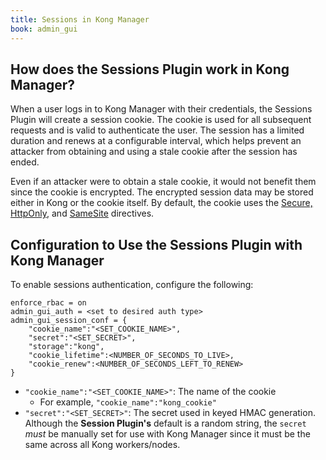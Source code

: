 ```yaml
---
title: Sessions in Kong Manager
book: admin_gui
---
```


## How does the Sessions Plugin work in Kong Manager?

When a user logs in to Kong Manager with their credentials, the Sessions Plugin will create a session cookie. The cookie is used for all subsequent requests and is valid to authenticate the user. The session has a limited duration and renews at a configurable interval, which helps prevent an attacker from obtaining and using a stale cookie after the session has ended. 

Even if an attacker were to obtain a stale cookie, it would not benefit them since the cookie is encrypted. The encrypted session data may be stored either in Kong or the cookie itself. By default, the cookie uses the [Secure, HttpOnly](https://developer.mozilla.org/en-US/docs/Web/HTTP/Cookies#Secure_and_HttpOnly_cookies), and [SameSite](https://developer.mozilla.org/en-US/docs/Web/HTTP/Cookies#SameSite_cookies) directives.

## Configuration to Use the Sessions Plugin with Kong Manager

To enable sessions authentication, configure the following:

```
enforce_rbac = on
admin_gui_auth = <set to desired auth type>
admin_gui_session_conf = {
    "cookie_name":"<SET_COOKIE_NAME>", 
    "secret":"<SET_SECRET>", 
    "storage":"kong", 
    "cookie_lifetime":<NUMBER_OF_SECONDS_TO_LIVE>, 
    "cookie_renew":<NUMBER_OF_SECONDS_LEFT_TO_RENEW>
}
```

* `"cookie_name":"<SET_COOKIE_NAME>"`: The name of the cookie
  * For example, `"cookie_name":"kong_cookie"`
* `"secret":"<SET_SECRET>"`: The secret used in keyed HMAC generation. Although 
  the **Session Plugin's** default is a random string, the `secret` _must_ be 
  manually set for use with Kong Manager since it must be the same across all 
  Kong workers/nodes.